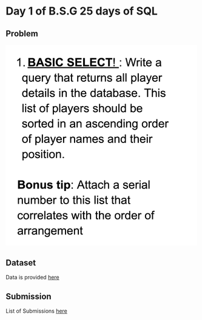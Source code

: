 # Day 1 of B.S.G 25 days of SQL

## Problem

![](./problem.jpg)

## Dataset

Data is provided [here](https://drive.google.com/file/d/1OKilk29VERqMzw1e8NAgp7uKgaINybtS/view)

## Submission

List of Submissions [here](https://docs.google.com/spreadsheets/d/1EH3gDlrRwnus6sMomJZ0iTRAw11pND-PFPRDQRdaszg/edit#gid=0)
